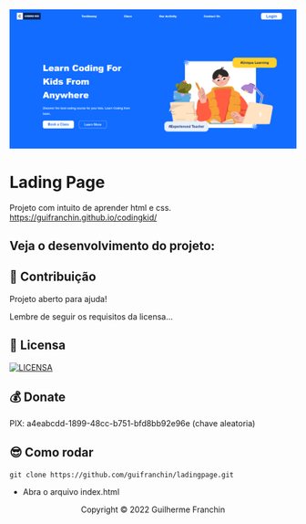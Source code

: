 
<img src="./example.png" alt="exemplo imagem">

# Lading Page

Projeto com intuito de aprender html e css.
https://guifranchin.github.io/codingkid/

## Veja o desenvolvimento do projeto:

## 🤝 Contribuição

Projeto aberto para ajuda!

Lembre de seguir os requisitos da licensa...

## 🔖 Licensa
[![LICENSA](https://img.shields.io/badge/Custom_GPL_3.0-E58080?style=for-the-badge&logo=bookstack&logoColor=white)](/LICENSE)

## 💰 Donate
PIX: a4eabcdd-1899-48cc-b751-bfd8bb92e96e (chave aleatoria)

## 😎 Como rodar

 `git clone https://github.com/guifranchin/ladingpage.git`
- Abra o arquivo index.html

<p align="center">Copyright © 2022 Guilherme Franchin</p>
